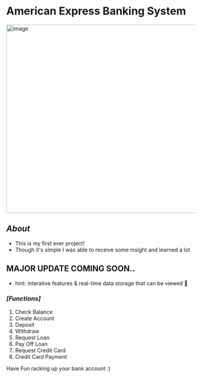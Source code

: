 # American Express Banking System

<img width="1000" height="500" alt="image" src="https://github.com/user-attachments/assets/cc87b3c2-f3fb-4a55-9500-157b47b59c66" />

## _About_ 
* This is my first ever project!
* Though it's simple I was able to receive some insight and learned a lot 

## **MAJOR UPDATE COMING SOON..** 
* hint: interative features & real-time data storage that can be viewed 👀 

### _[Functions]_
1. Check Balance
2. Create Account
3. Deposit
4. Withdraw
5. Request Loan
6. Pay Off Loan
7. Request Credit Card
8. Credit Card Payment

Have Fun racking up your bank account :)
